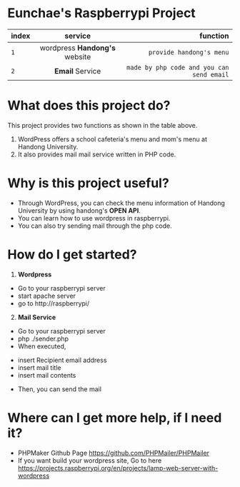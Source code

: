 # Eunchae's Raspberrypi Project

index | service | function
---|:---:|---:
`1` | wordpress **Handong's** website | `provide handong's menu`
`2` | **Email** Service | `made by php code and you can send email`

# What does this project do? 
This project provides two functions as shown in the table above. 

1. WordPress offers a school cafeteria's menu and mom's menu at Handong University. 
2. It also provides mail mail service written in PHP code.

# Why is this project useful? 
- Through WordPress, you can check the menu information of Handong University by using handong's **OPEN API**. 
- You can learn how to use wordpress in raspberrypi.
- You can also try sending mail through the php code.

# How do I get started? 
1. **Wordpress**
- Go to your raspberrypi server
- start apache server
- go to http://raspberrypi/

2. **Mail Service**
- Go to your raspberrypi server
- php ./sender.php
- When executed,
* insert Recipient email address
* insert mail title
* insert mail contents
- Then, you can send the mail

# Where can I get more help, if I need it?
- PHPMaker Github Page https://github.com/PHPMailer/PHPMailer
- If you want build your wordpress site, Go to here https://projects.raspberrypi.org/en/projects/lamp-web-server-with-wordpress

